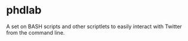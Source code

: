 # phdlab
A set on BASH scripts and other scriptlets to easily interact with Twitter from the command line.
